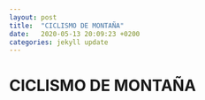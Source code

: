```yaml
---
layout: post
title:  "CICLISMO DE MONTAÑA"
date:   2020-05-13 20:09:23 +0200
categories: jekyll update
---
```


# CICLISMO DE MONTAÑA
